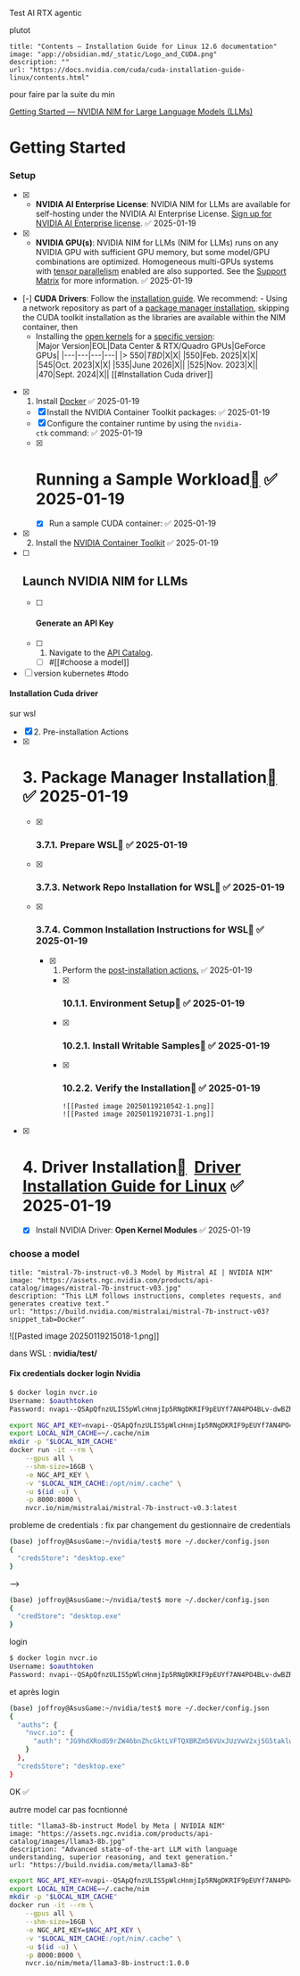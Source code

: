 Test AI RTX agentic



plutot 
```embed
title: "Contents — Installation Guide for Linux 12.6 documentation"
image: "app://obsidian.md/_static/Logo_and_CUDA.png"
description: ""
url: "https://docs.nvidia.com/cuda/cuda-installation-guide-linux/contents.html"
```


pour faire par la suite du min 

[Getting Started — NVIDIA NIM for Large Language Models (LLMs)](https://docs.nvidia.com/nim/large-language-models/latest/getting-started.html)

# Getting Started
### Setup
- [x] - **NVIDIA AI Enterprise License**: NVIDIA NIM for LLMs are available for self-hosting under the NVIDIA AI Enterprise License. [Sign up for NVIDIA AI Enterprise license](https://www.nvidia.com/en-us/data-center/activate-license/). ✅ 2025-01-19
- [x] - **NVIDIA GPU(s)**: NVIDIA NIM for LLMs (NIM for LLMs) runs on any NVIDIA GPU with sufficient GPU memory, but some model/GPU combinations are optimized. Homogeneous multi-GPUs systems with [tensor parallelism](https://blogs.nvidia.com/blog/what-is-nvidia-nvlink/) enabled are also supported. See the [Support Matrix](https://docs.nvidia.com/nim/large-language-models/latest/support-matrix.html) for more information. ✅ 2025-01-19
- [-] **CUDA Drivers**: Follow the [installation guide](https://docs.nvidia.com/cuda/cuda-installation-guide-linux). We recommend:
      - Using a network repository as part of a [package manager installation](https://docs.nvidia.com/cuda/cuda-installation-guide-linux/#package-manager-installation), skipping the CUDA toolkit installation as the libraries are available within the NIM container, then
    - Installing the [open kernels](https://docs.nvidia.com/cuda/cuda-installation-guide-linux/#nvidia-open-gpu-kernel-modules) for a [specific version](https://docs.nvidia.com/cuda/cuda-installation-guide-linux/#driver-installation):	
        |Major Version|EOL|Data Center & RTX/Quadro GPUs|GeForce GPUs|
        |---|---|---|---|
        |> 550|_TBD_|X|X|
        |550|Feb. 2025|X|X|
        |545|Oct. 2023|X|X|
        |535|June 2026|X||
        |525|Nov. 2023|X||
        |470|Sept. 2024|X||
	 [[#Installation Cuda driver]]
- [x] 1. Install [Docker](https://docs.docker.com/engine/install/) ✅ 2025-01-19
	- [x] Install the NVIDIA Container Toolkit packages: ✅ 2025-01-19
	- [x] Configure the container runtime by using the `nvidia-ctk` command: ✅ 2025-01-19
	- [x] # Running a Sample Workload[](https://docs.nvidia.com/datacenter/cloud-native/container-toolkit/latest/sample-workload.html#running-a-sample-workload "Permalink to this headline") ✅ 2025-01-19
		- [x] Run a sample CUDA container: ✅ 2025-01-19
- [x] 2. Install the [NVIDIA Container Toolkit](https://docs.nvidia.com/datacenter/cloud-native/container-toolkit/latest/install-guide.html#installing-the-nvidia-container-toolkit) ✅ 2025-01-19
- [ ] ## Launch NVIDIA NIM for LLMs[](https://docs.nvidia.com/nim/large-language-models/latest/getting-started.html#launch-nvidia-nim-for-llms "Link to this heading")
	- [ ] #### Generate an API Key
	- [ ] 1. Navigate to the [API Catalog](https://build.nvidia.com/).
		- [ ] #[[#choose a model]] 

- [ ]  version kubernetes #todo 
####  Installation Cuda driver

sur wsl 
 

- [x] 2. Pre-installation Actions
- [x] # 3. Package Manager Installation[](https://docs.nvidia.com/cuda/cuda-installation-guide-linux/index.html#package-manager-installation "Permalink to this headline") ✅ 2025-01-19
	- [x] ### 3.7.1. Prepare WSL[](https://docs.nvidia.com/cuda/cuda-installation-guide-linux/index.html#prepare-wsl "Permalink to this headline") ✅ 2025-01-19
	- [x] ### 3.7.3. Network Repo Installation for WSL[](https://docs.nvidia.com/cuda/cuda-installation-guide-linux/index.html#network-repo-installation-for-wsl "Permalink to this headline") ✅ 2025-01-19
	- [x] ### 3.7.4. Common Installation Instructions for WSL[](https://docs.nvidia.com/cuda/cuda-installation-guide-linux/index.html#common-installation-instructions-for-wsl "Permalink to this headline") ✅ 2025-01-19
		- [x] 1. Perform the [post-installation actions.](https://docs.nvidia.com/cuda/cuda-installation-guide-linux/index.html#post-installation-actions) ✅ 2025-01-19
			- [x] ### 10.1.1. Environment Setup[](https://docs.nvidia.com/cuda/cuda-installation-guide-linux/index.html#environment-setup "Permalink to this headline") ✅ 2025-01-19
			- [x] ### 10.2.1. Install Writable Samples[](https://docs.nvidia.com/cuda/cuda-installation-guide-linux/index.html#install-writable-samples "Permalink to this headline") ✅ 2025-01-19
			- [x] ### 10.2.2. Verify the Installation[](https://docs.nvidia.com/cuda/cuda-installation-guide-linux/index.html#verify-the-installation "Permalink to this headline") ✅ 2025-01-19
			      ![[Pasted image 20250119210542-1.png]]
			      ![[Pasted image 20250119210731-1.png]]
- [x] # 4. Driver Installation[](https://docs.nvidia.com/cuda/cuda-installation-guide-linux/index.html#driver-installation "Permalink to this headline")  [Driver Installation Guide for Linux](https://docs.nvidia.com/datacenter/tesla/driver-installation-guide/index.html) ✅ 2025-01-19
	- [x] Install NVIDIA Driver: **Open Kernel Modules** ✅ 2025-01-19


### choose a model

```embed
title: "mistral-7b-instruct-v0.3 Model by Mistral AI | NVIDIA NIM"
image: "https://assets.ngc.nvidia.com/products/api-catalog/images/mistral-7b-instruct-v03.jpg"
description: "This LLM follows instructions, completes requests, and generates creative text."
url: "https://build.nvidia.com/mistralai/mistral-7b-instruct-v03?snippet_tab=Docker"
```
![[Pasted image 20250119215018-1.png]]

dans WSL : **nvidia/test/**
#### Fix credentials docker login Nvidia

```sh
$ docker login nvcr.io
Username: $oauthtoken
Password: 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

```

```sh
export NGC_API_KEY=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
export LOCAL_NIM_CACHE=~/.cache/nim
mkdir -p "$LOCAL_NIM_CACHE"
docker run -it --rm \
    --gpus all \
    --shm-size=16GB \
    -e NGC_API_KEY \
    -v "$LOCAL_NIM_CACHE:/opt/nim/.cache" \
    -u $(id -u) \
    -p 8000:8000 \
    nvcr.io/nim/mistralai/mistral-7b-instruct-v0.3:latest


```

probleme de credentials : 
fix par changement du gestionnaire de credentials 
```sh
(base) joffroy@AsusGame:~/nvidia/test$ more ~/.docker/config.json
{
  "credsStore": "desktop.exe"
}
```

--> 
```sh
(base) joffroy@AsusGame:~/nvidia/test$ more ~/.docker/config.json
{
  "credStore": "desktop.exe"
}
```

login 
```sh
$ docker login nvcr.io
Username: $oauthtoken
Password: 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
```

et après login 
```sh
(base) joffroy@AsusGame:~/nvidia/test$ more ~/.docker/config.json
{
  "auths": {
    "nvcr.io": {
      "auth": "JG9hdXRodG9rZW46bnZhcGktLVFTQXBRZm56VUxJUzVwV2xjSG5taklwNVJOZ0RLUklGOXBFVVlmN0FONFBPNEJMdi1kd0JaUlRYR2pFcDdtNA=="
    }
  },
  "credsStore": "desktop.exe"
}
```
OK ✅

autrre model car pas focntionné 

```embed
title: "llama3-8b-instruct Model by Meta | NVIDIA NIM"
image: "https://assets.ngc.nvidia.com/products/api-catalog/images/llama3-8b.jpg"
description: "Advanced state-of-the-art LLM with language understanding, superior reasoning, and text generation."
url: "https://build.nvidia.com/meta/llama3-8b"
```


```sh
export NGC_API_KEY=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
export LOCAL_NIM_CACHE=~/.cache/nim
mkdir -p "$LOCAL_NIM_CACHE"
docker run -it --rm \
    --gpus all \
    --shm-size=16GB \
    -e NGC_API_KEY=$NGC_API_KEY \
    -v "$LOCAL_NIM_CACHE:/opt/nim/.cache" \
    -u $(id -u) \
    -p 8000:8000 \
    nvcr.io/nim/meta/llama3-8b-instruct:1.0.0

```